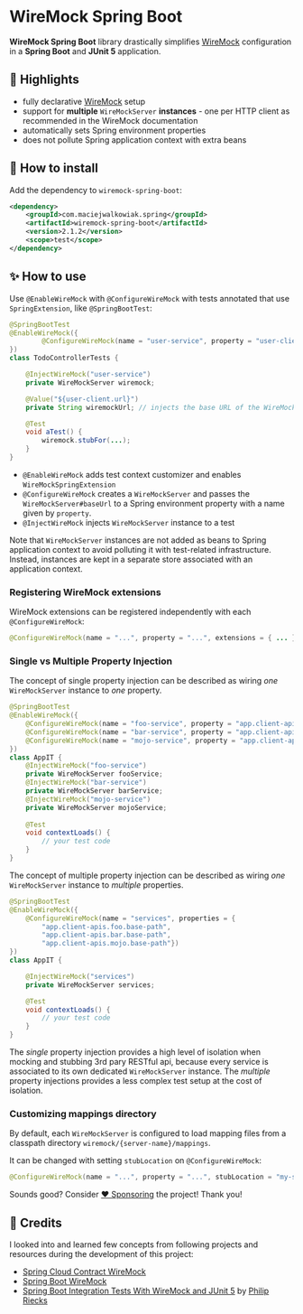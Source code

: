# WireMock Spring Boot

**WireMock Spring Boot** library drastically simplifies [WireMock](https://wiremock.org) configuration in a **Spring Boot** and **JUnit 5** application.

## 🤩 Highlights

- fully declarative [WireMock](https://wiremock.org/) setup
- support for **multiple** `WireMockServer` **instances** - one per HTTP client as recommended in the WireMock documentation
- automatically sets Spring environment properties
- does not pollute Spring application context with extra beans

## 🤔 How to install

Add the dependency to `wiremock-spring-boot`:

```xml
<dependency>
    <groupId>com.maciejwalkowiak.spring</groupId>
    <artifactId>wiremock-spring-boot</artifactId>
    <version>2.1.2</version>
    <scope>test</scope>
</dependency>
```

## ✨ How to use

Use `@EnableWireMock` with `@ConfigureWireMock` with tests annotated that use `SpringExtension`, like `@SpringBootTest`:

```java
@SpringBootTest
@EnableWireMock({
        @ConfigureWireMock(name = "user-service", property = "user-client.url")
})
class TodoControllerTests {

    @InjectWireMock("user-service")
    private WireMockServer wiremock;

    @Value("${user-client.url}")
    private String wiremockUrl; // injects the base URL of the WireMockServer instance

    @Test
    void aTest() {
        wiremock.stubFor(...);
    }
}
```

- `@EnableWireMock` adds test context customizer and enables `WireMockSpringExtension` 
- `@ConfigureWireMock` creates a `WireMockServer` and passes the `WireMockServer#baseUrl` to a Spring environment property with a name given by `property`.
- `@InjectWireMock` injects `WireMockServer` instance to a test

Note that `WireMockServer` instances are not added as beans to Spring application context to avoid polluting it with test-related infrastructure. Instead, instances are kept in a separate store associated with an application context.

### Registering WireMock extensions

WireMock extensions can be registered independently with each `@ConfigureWireMock`:

```java
@ConfigureWireMock(name = "...", property = "...", extensions = { ... })
```

### Single vs Multiple Property Injection

The concept of single property injection can be described as wiring _one_ `WireMockServer` instance to _one_ property.

```java
@SpringBootTest
@EnableWireMock({
    @ConfigureWireMock(name = "foo-service", property = "app.client-apis.foo.base-path"}),
    @ConfigureWireMock(name = "bar-service", property = "app.client-apis.bar.base-path"}),
    @ConfigureWireMock(name = "mojo-service", property = "app.client-apis.mojo.base-path"})
})
class AppIT { 
    @InjectWireMock("foo-service")
    private WireMockServer fooService;
    @InjectWireMock("bar-service")
    private WireMockServer barService;
    @InjectWireMock("mojo-service")
    private WireMockServer mojoService;
    
    @Test
    void contextLoads() {
        // your test code
    }
}
```

The concept of multiple property injection can be described as wiring _one_ `WireMockServer` instance to _multiple_ properties.

```java
@SpringBootTest
@EnableWireMock({
    @ConfigureWireMock(name = "services", properties = {
        "app.client-apis.foo.base-path",
        "app.client-apis.bar.base-path",
        "app.client-apis.mojo.base-path"})
})
class AppIT {

    @InjectWireMock("services")
    private WireMockServer services;

    @Test
    void contextLoads() {
        // your test code
    }
}
```

The *single* property injection provides a high level of isolation when mocking and stubbing 3rd pary RESTful api, because every service 
is associated to its own dedicated `WireMockServer` instance.
The *multiple* property injections provides a less complex test setup at the cost of isolation.

### Customizing mappings directory

By default, each `WireMockServer` is configured to load mapping files from a classpath directory `wiremock/{server-name}/mappings`.

It can be changed with setting `stubLocation` on `@ConfigureWireMock`:

```java
@ConfigureWireMock(name = "...", property = "...", stubLocation = "my-stubs")
```

Sounds good? Consider [❤️ Sponsoring](https://github.com/sponsors/maciejwalkowiak) the project! Thank you!

## 🙏 Credits

I looked into and learned few concepts from following projects and resources during the development of this project: 

- [Spring Cloud Contract WireMock](https://github.com/spring-cloud/spring-cloud-contract/blob/main/spring-cloud-contract-wiremock)
- [Spring Boot WireMock](https://github.com/skuzzle/spring-boot-wiremock)
- [Spring Boot Integration Tests With WireMock and JUnit 5](https://rieckpil.de/spring-boot-integration-tests-with-wiremock-and-junit-5/) by [Philip Riecks](https://twitter.com/rieckpil)

